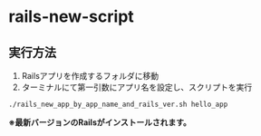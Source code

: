 # rails-new-script

## 実行方法

1. Railsアプリを作成するフォルダに移動
2. ターミナルにて第一引数にアプリ名を設定し、スクリプトを実行

~~~
./rails_new_app_by_app_name_and_rails_ver.sh hello_app
~~~

**※最新バージョンのRailsがインストールされます。**
